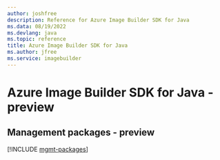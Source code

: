 ```yaml
---
author: joshfree
description: Reference for Azure Image Builder SDK for Java
ms.data: 08/19/2022
ms.devlang: java
ms.topic: reference
title: Azure Image Builder SDK for Java
ms.author: jfree
ms.service: imagebuilder
---
```

# Azure Image Builder SDK for Java - preview

## Management packages - preview
[!INCLUDE [mgmt-packages](image-builder-mgmt-index.md)]
